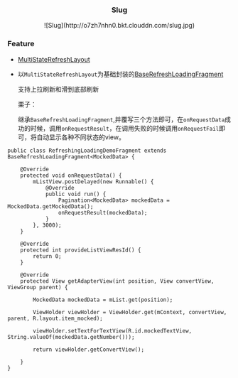 ### <div align=center>Slug</div>

<div align=center>![Slug](http://o7zh7nhn0.bkt.clouddn.com/slug.jpg)</div>

### Feature

- [MultiStateRefreshLayout](https://github.com/fantianwen/MultiStateRefreshLayout)
	
	
- 以`MultiStateRefreshLayout`为基础封装的[BaseRefreshLoadingFragment](https://github.com/fantianwen/Slug/blob/master/src/main/java/van/tian/wen/multistaterefreshlayoutlib/BaseRefreshLoadingFragment.java)
	 
	 支持上拉刷新和滑到底部刷新
	 
	 栗子：
	 
	 继承`BaseRefreshLoadingFragment`,并覆写三个方法即可，在`onRequestData`成功的时候，调用`onRequestResult`，在调用失败的时候调用`onRequestFail`即可，将自动显示各种不同状态的view。
	 
```
public class RefreshingLoadingDemoFragment extends BaseRefreshLoadingFragment<MockedData> {

    @Override
    protected void onRequestData() {
        mListView.postDelayed(new Runnable() {
            @Override
            public void run() {
                Pagination<MockedData> mockedData = MockedData.getMockedData();
                onRequestResult(mockedData);
            }
        }, 3000);
    }

    @Override
    protected int provideListViewResId() {
        return 0;
    }

    @Override
    protected View getAdapterView(int position, View convertView, ViewGroup parent) {

        MockedData mockedData = mList.get(position);

        ViewHolder viewHolder = ViewHolder.get(mContext, convertView, parent, R.layout.item_mocked);

        viewHolder.setTextForTextView(R.id.mockedTextView, String.valueOf(mockedData.getNumber()));

        return viewHolder.getConvertView();

    }
}
```




